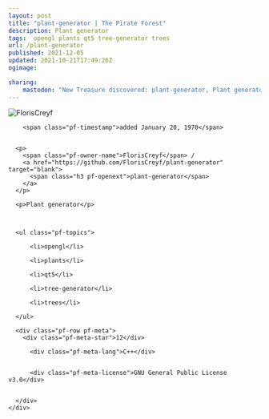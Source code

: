 ```yaml
---
layout: post
title: "plant-generator | The Pirate Forest"
description: Plant generator
tags:  opengl plants qt5 tree-generator trees
url: /plant-generator
published: 2021-12-05
updated: 2021-10-21T17:49:26Z
ogimage: 

sharing:
    mastodon: "New Treasure discovered: plant-generator, Plant generator"
---
```


<div class="pf-night-sky-spacer">
    <div id="pf-night-sky" data-stars="12" data-owner="FlorisCreyf" data-repo="plant-generator">
        <div id="pf-open-dialog" class="pf-meta-star pf-star-todo"></div>
        <dialog id="pf-star-dialog">
            Star this Repository to putt a smile on the Developers face.
            <div class="pf-row">
                <div class="pf-grow"></div>
                <div><a class="pf-unterlines" href="https://github.com/FlorisCreyf/plant-generator" target="_blank">VISIT REPOSITORY</a></div>
            </div>
        </dialog>
    </div>
    
</div>

<div class="pf-ship-list">
    <div class="pf-row pf-pirate pf-small-column" data-pirate-id="oiI7MuIfajgtCYnD9WxAe">
    <div>
      <!--<a href="https://github.com/FlorisCreyf" target="blank">-->
        <div class="pf-pirate-avatar">
          <div class="pf-cross pf-clickable"  onclick="collect('oiI7MuIfajgtCYnD9WxAe'); return false;"></div>
          <img src="https://avatars.githubusercontent.com/u/11012029?v=4" title="FlorisCreyf" alt="FlorisCreyf"/>
      </div>
      <!--</a>
      <div class="pf-pirate-actions">
        <a class="pf-treasure-add"  title="save in my treasure chest" onclick="collect('oiI7MuIfajgtCYnD9WxAe'); return false;" href="#">
          <img src="./assets/coin.svg" alt="treasure"/>
        </a>
        <a class="pf-treasure-remove" onclick="throwAway('oiI7MuIfajgtCYnD9WxAe'); return false;">remove</a>
      </div>-->
    </div>
    <div class="pf-ship">
      
        <span class="pf-timestamp">added January 20, 1970</span>
      
      
      <p>
        <span class="pf-owner-name">FlorisCreyf</span> / 
        <a href="https://github.com/FlorisCreyf/plant-generator" target="blank">
          <span class="h3 pf-openext">plant-generator</span>
        </a>
      </p>

      <p>Plant generator</p>

      

      <ul class="pf-topics">
        
          <li>opengl</li>
        
          <li>plants</li>
        
          <li>qt5</li>
        
          <li>tree-generator</li>
        
          <li>trees</li>
        
      </ul>

      <div class="pf-row pf-meta">
        <div class="pf-meta-star">12</div>
        
          <div class="pf-meta-lang">C++</div>
        
        
          <div class="pf-meta-license">GNU General Public License v3.0</div>
        
        
      </div>
    </div>
  </div>
</div>